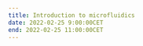 ```yaml
---
title: Introduction to microfluidics
date: 2022-02-25 9:00:00CET
end: 2022-02-25 11:00:00CET
---
```

